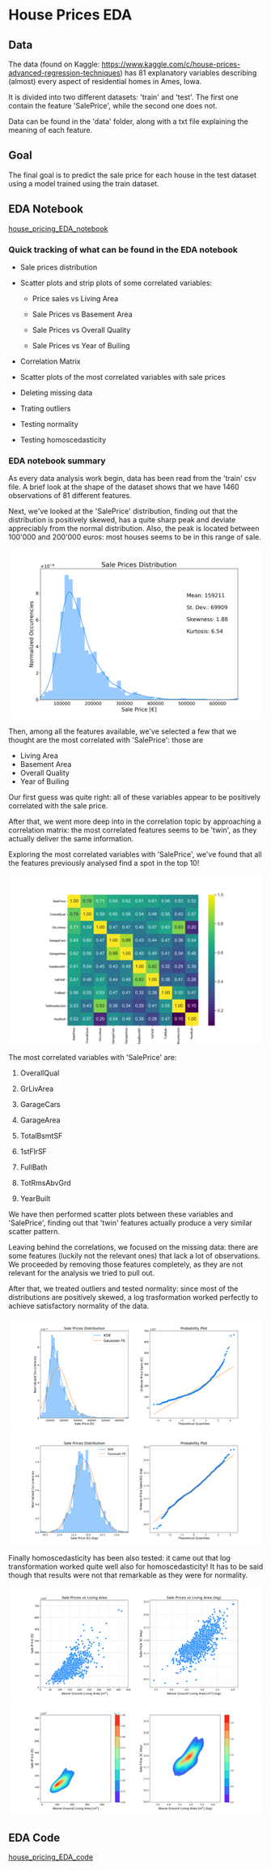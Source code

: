 # House Prices EDA

## Data

The data (found on Kaggle: https://www.kaggle.com/c/house-prices-advanced-regression-techniques) has 81 explanatory variables describing (almost) every aspect of residential homes in Ames, Iowa. 

It is divided into two different datasets: 'train' and 'test'. The first one contain the feature 'SalePrice', while the second one does not.

Data can be found in the 'data' folder, along with a txt file explaining the meaning of each feature.

## Goal

The final goal is to predict the sale price for each house in the test dataset using a model trained using the train dataset.

## EDA Notebook
[house_pricing_EDA_notebook](https://github.com/niklai99/House-Pricing/blob/master/house_pricing_EDA_notebook.ipynb)

### Quick tracking of what can be found in the EDA notebook

 - Sale prices distribution

 - Scatter plots and strip plots of some correlated variables:

     - Price sales vs Living Area

     - Sale Prices vs Basement Area

     - Sale Prices vs Overall Quality

     - Sale Prices vs Year of Builing

 - Correlation Matrix 

 - Scatter plots of the most correlated variables with sale prices
 
 - Deleting missing data
 
 - Trating outliers
 
 - Testing normality
 
 - Testing homoscedasticity
 
 ### EDA notebook summary 
 
As every data analysis work begin, data has been read from the 'train' csv file. A brief look at the shape of the dataset shows that we have 1460 observations of 81 different features. 
 
Next, we've looked at the 'SalePrice' distribution, finding out that the distribution is positively skewed, has a quite sharp peak and deviate appreciably from the normal distribution. Also, the peak is located between 100'000 and 200'000 euros: most houses seems to be in this range of sale.

![sale_distr](plots/sale_distr.png)

Then, among all the features available, we've selected a few that we thought are the most correlated with 'SalePrice': those are
 - Living Area
 - Basement Area
 - Overall Quality
 - Year of Builing
 
Our first guess was quite right: all of these variables appear to be positively correlated with the sale price. 

After that, we went more deep into in the correlation topic by approaching a correlation matrix: the most correlated features seems to be 'twin', as they actually deliver the same information. 

Exploring the most correlated variables with 'SalePrice', we've found that all the features previously analysed find a spot in the top 10! 

![zoomed_corr_matrix](plots/zoomed_corr_matrix.png)

The most correlated variables with 'SalePrice' are:

   1. OverallQual 

   2. GrLivArea

   3. GarageCars

   4. GarageArea

   5. TotalBsmtSF

   6. 1stFlrSF

   7. FullBath

   8. TotRmsAbvGrd

   9. YearBuilt
   
We have then performed scatter plots between these variables and 'SalePrice', finding out that 'twin' features actually produce a very similar scatter pattern.

Leaving behind the correlations, we focused on the missing data: there are some features (luckily not the relevant ones) that lack a lot of observations. We proceeded by removing those features completely, as they are not relevant for the analysis we tried to pull out.

After that, we treated outliers and tested normality: since most of the distributions are positively skewed, a log trasformation worked perfectly to achieve satisfactory normality of the data.

![normal_sales](plots/normal_sales.png)
![normal_sales_log](plots/normal_sales_log.png)

Finally homoscedasticity has been also tested: it came out that log transformation worked quite well also for homoscedasticity! It has to be said though that results were not that remarkable as they were for normality.

![scatter_homoscedasticity_1](plots/scatter_homoscedasticity_1.png)
![scatter_homoscedasticity_1_kde](plots/scatter_homoscedasticity_1_kde.png)


## EDA Code
[house_pricing_EDA_code](https://github.com/niklai99/House-Pricing/blob/master/house_pricing_EDA_code.py)




